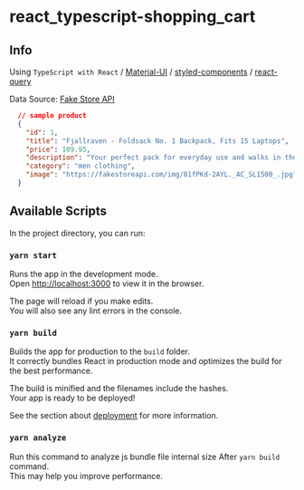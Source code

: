 # react_typescript-shopping_cart

## Info

Using `TypeScript with React` / [Material-UI](https://material-ui.com/) / [styled-components](https://styled-components.com/) / [react-query](https://react-query.tanstack.com/)

Data Source: [Fake Store API](https://fakestoreapi.com/)

```json
  // sample product
  {
    "id": 1,
    "title": "Fjallraven - Foldsack No. 1 Backpack, Fits 15 Laptops",
    "price": 109.95,
    "description": "Your perfect pack for everyday use and walks in the forest. Stash your laptop (up to 15 inches) in the padded sleeve, your everyday",
    "category": "men clothing",
    "image": "https://fakestoreapi.com/img/81fPKd-2AYL._AC_SL1500_.jpg"
  }
```

## Available Scripts

In the project directory, you can run:

### `yarn start`

Runs the app in the development mode.\
Open [http://localhost:3000](http://localhost:3000) to view it in the browser.

The page will reload if you make edits.\
You will also see any lint errors in the console.

### `yarn build`

Builds the app for production to the `build` folder.\
It correctly bundles React in production mode and optimizes the build for the best performance.

The build is minified and the filenames include the hashes.\
Your app is ready to be deployed!

See the section about [deployment](https://facebook.github.io/create-react-app/docs/deployment) for more information.

### `yarn analyze`

Run this command to analyze js bundle file internal size After `yarn build` command.\
This may help you improve performance.

